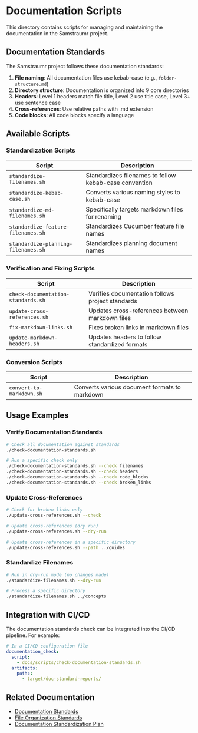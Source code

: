 <!--
Copyright (c) 2025 Eric C. Mumford (@heymumford)

This software was developed with analytical assistance from AI tools 
including Claude 3.7 Sonnet, Claude Code, and Google Gemini Deep Research,
which were used as paid services. All intellectual property rights 
remain exclusively with the copyright holder listed above.

Licensed under the Mozilla Public License 2.0
-->

# Documentation Scripts

This directory contains scripts for managing and maintaining the documentation in the Samstraumr project.

## Documentation Standards

The Samstraumr project follows these documentation standards:

1. **File naming**: All documentation files use kebab-case (e.g., `folder-structure.md`)
2. **Directory structure**: Documentation is organized into 9 core directories
3. **Headers**: Level 1 headers match file title, Level 2 use title case, Level 3+ use sentence case
4. **Cross-references**: Use relative paths with .md extension
5. **Code blocks**: All code blocks specify a language

## Available Scripts

### Standardization Scripts

| Script | Description |
|--------|-------------|
| `standardize-filenames.sh` | Standardizes filenames to follow kebab-case convention |
| `standardize-kebab-case.sh` | Converts various naming styles to kebab-case |
| `standardize-md-filenames.sh` | Specifically targets markdown files for renaming |
| `standardize-feature-filenames.sh` | Standardizes Cucumber feature file names |
| `standardize-planning-filenames.sh` | Standardizes planning document names |

### Verification and Fixing Scripts

| Script | Description |
|--------|-------------|
| `check-documentation-standards.sh` | Verifies documentation follows project standards |
| `update-cross-references.sh` | Updates cross-references between markdown files |
| `fix-markdown-links.sh` | Fixes broken links in markdown files |
| `update-markdown-headers.sh` | Updates headers to follow standardized formats |

### Conversion Scripts

| Script | Description |
|--------|-------------|
| `convert-to-markdown.sh` | Converts various document formats to markdown |

## Usage Examples

### Verify Documentation Standards

```bash
# Check all documentation against standards
./check-documentation-standards.sh

# Run a specific check only
./check-documentation-standards.sh --check filenames
./check-documentation-standards.sh --check headers
./check-documentation-standards.sh --check code_blocks
./check-documentation-standards.sh --check broken_links
```

### Update Cross-References

```bash
# Check for broken links only
./update-cross-references.sh --check

# Update cross-references (dry run)
./update-cross-references.sh --dry-run

# Update cross-references in a specific directory
./update-cross-references.sh --path ../guides
```

### Standardize Filenames

```bash
# Run in dry-run mode (no changes made)
./standardize-filenames.sh --dry-run

# Process a specific directory
./standardize-filenames.sh ../concepts
```

## Integration with CI/CD

The documentation standards check can be integrated into the CI/CD pipeline. For example:

```yaml
# In a CI/CD configuration file
documentation_check:
  script:
    - docs/scripts/check-documentation-standards.sh
  artifacts:
    paths:
      - target/doc-standard-reports/
```

## Related Documentation

- [Documentation Standards](../reference/standards/documentation-standards.md)
- [File Organization Standards](../reference/standards/file-organization.md)
- [Documentation Standardization Plan](../plans/active-documentation-standardization.md)